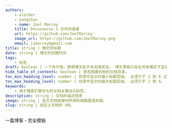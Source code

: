 ```yaml
---
authors:
	- slorber
	- yangshun
	- name: Joel Marcey  
	title: Docusaurus 1 合作创造者  
	url: https://github.com/JoelMarcey  
	image_url: https://github.com/JoelMarcey.png  
	email: jimarcey@gmail.com
title: string | 博文的标题
date: string | 博文的创建时间
tags:
	- 标签
draft: boolean | 一个布尔值，表明博文处于未完成状态。 博文草稿只会在开发模式下显示。
hide_table_of_contents: boolean | 是否隐藏右侧的文档目录。
toc_min_heading_level: number | 目录中显示的最小标题层级。 必须介于 2 到 6 之间，并且小于等于最大值。
toc_max_heading_level: number | 目录中显示的最大标题层级。 必须介于 2 和 6。
keywords:
	- 用于搜索引擎优化的文档关键词元标签。
description: string | 文档的描述信息
image: string | 显示文档链接时所用的缩略图或封面。
slug: string | 自定义文档的 URL
---
```


一篇博客 - 完全模板